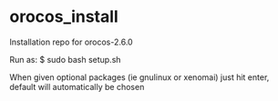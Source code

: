 orocos_install
==============

Installation repo for orocos-2.6.0

Run as:
  $ sudo bash setup.sh

When given optional packages (ie gnulinux or xenomai)
just hit enter, default will automatically be chosen
